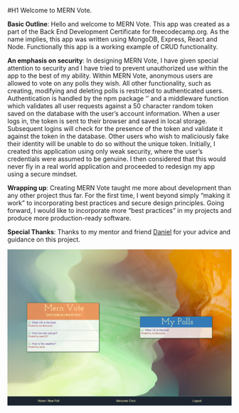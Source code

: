 

 #H1 Welcome to MERN Vote.

**Basic Outline**:
Hello and welcome to MERN Vote. This app was created as a part of the Back End Development Certificate for freecodecamp.org. As the name implies, this app was written using MongoDB, Express, React and Node. Functionally this app is a working example of CRUD functionality. 

**An emphasis on security**:
In designing MERN Vote, I have given special attention to security and I have tried to prevent unauthorized use within the app to the best of my ability. Within MERN Vote, anonymous users are allowed to vote on any polls they wish. All other functionality, such as creating, modifying and deleting polls is restricted to authenticated users.
	Authentication is handled by the npm package ‘’ and a middleware function which validates all user requests against a 50 character random token saved on the database with the user’s account information. When a user logs in, the token is sent to their browser and saved in local storage. Subsequent logins will check for the presence of the token and validate it against the token in the database. Other users who wish to maliciously fake their identity will be unable to do so without the unique token. 
	Initially, I created this application using only weak security, where the user’s credentials were assumed to be genuine. I then considered that this would never fly in a real world application and proceeded to redesign my app using a secure mindset.
	
**Wrapping up**:
	Creating MERN Vote taught me more about development than any other project thus far. For the first time, I went beyond simply “making it work” to incorporating best practices and secure design principles. Going forward, I would like to incorporate more “best practices” in my projects and produce more production-ready software.

**Special Thanks**:
	Thanks to my mentor and friend [Daniel](http://bostwick.github.io/) for your advice and guidance on this project.
	
![preview](Capture.PNG)
